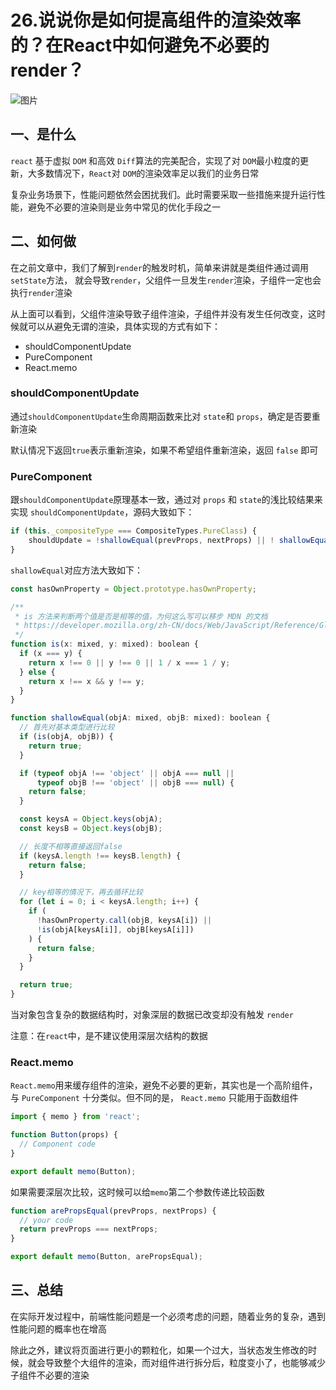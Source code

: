 # 26.说说你是如何提高组件的渲染效率的？在React中如何避免不必要的render？





![图片](https://cdn.jsdelivr.net/gh/IceRain-mvc/cdn/img/640-20210928210122567)

## 一、是什么

`react` 基于虚拟 `DOM` 和高效 `Diff`算法的完美配合，实现了对 `DOM`最小粒度的更新，大多数情况下，`React`对 `DOM`的渲染效率足以我们的业务日常

复杂业务场景下，性能问题依然会困扰我们。此时需要采取一些措施来提升运行性能，避免不必要的渲染则是业务中常见的优化手段之一

## 二、如何做

在之前文章中，我们了解到`render`的触发时机，简单来讲就是类组件通过调用`setState`方法， 就会导致`render`，父组件一旦发生`render`渲染，子组件一定也会执行`render`渲染

从上面可以看到，父组件渲染导致子组件渲染，子组件并没有发生任何改变，这时候就可以从避免无谓的渲染，具体实现的方式有如下：

- shouldComponentUpdate
- PureComponent
- React.memo

### shouldComponentUpdate

通过`shouldComponentUpdate`生命周期函数来比对 `state`和 `props`，确定是否要重新渲染

默认情况下返回`true`表示重新渲染，如果不希望组件重新渲染，返回 `false` 即可

### PureComponent

跟`shouldComponentUpdate`原理基本一致，通过对 `props` 和 `state`的浅比较结果来实现 `shouldComponentUpdate`，源码大致如下：

```jsx
if (this._compositeType === CompositeTypes.PureClass) {
    shouldUpdate = !shallowEqual(prevProps, nextProps) || ! shallowEqual(inst.state, nextState);
}
```

`shallowEqual`对应方法大致如下：

```jsx
const hasOwnProperty = Object.prototype.hasOwnProperty;

/**
 * is 方法来判断两个值是否是相等的值，为何这么写可以移步 MDN 的文档
 * https://developer.mozilla.org/zh-CN/docs/Web/JavaScript/Reference/Global_Objects/Object/is
 */
function is(x: mixed, y: mixed): boolean {
  if (x === y) {
    return x !== 0 || y !== 0 || 1 / x === 1 / y;
  } else {
    return x !== x && y !== y;
  }
}

function shallowEqual(objA: mixed, objB: mixed): boolean {
  // 首先对基本类型进行比较
  if (is(objA, objB)) {
    return true;
  }

  if (typeof objA !== 'object' || objA === null ||
      typeof objB !== 'object' || objB === null) {
    return false;
  }

  const keysA = Object.keys(objA);
  const keysB = Object.keys(objB);

  // 长度不相等直接返回false
  if (keysA.length !== keysB.length) {
    return false;
  }

  // key相等的情况下，再去循环比较
  for (let i = 0; i < keysA.length; i++) {
    if (
      !hasOwnProperty.call(objB, keysA[i]) ||
      !is(objA[keysA[i]], objB[keysA[i]])
    ) {
      return false;
    }
  }

  return true;
}
```

当对象包含复杂的数据结构时，对象深层的数据已改变却没有触发 `render`

注意：在`react`中，是不建议使用深层次结构的数据

### React.memo

`React.memo`用来缓存组件的渲染，避免不必要的更新，其实也是一个高阶组件，与 `PureComponent` 十分类似。但不同的是， `React.memo` 只能用于函数组件

```jsx
import { memo } from 'react';

function Button(props) {
  // Component code
}

export default memo(Button);
```

如果需要深层次比较，这时候可以给`memo`第二个参数传递比较函数

```jsx
function arePropsEqual(prevProps, nextProps) {
  // your code
  return prevProps === nextProps;
}

export default memo(Button, arePropsEqual);
```

## 三、总结

在实际开发过程中，前端性能问题是一个必须考虑的问题，随着业务的复杂，遇到性能问题的概率也在增高

除此之外，建议将页面进行更小的颗粒化，如果一个过大，当状态发生修改的时候，就会导致整个大组件的渲染，而对组件进行拆分后，粒度变小了，也能够减少子组件不必要的渲染